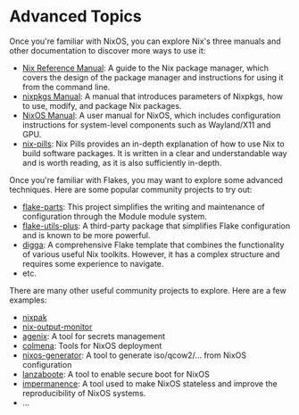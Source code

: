 # Advanced Topics

Once you're familiar with NixOS, you can explore Nix's three manuals and other documentation to discover more ways to use it:

- [Nix Reference Manual](https://nixos.org/manual/nix/stable/package-management/profiles.html): A guide to the Nix package manager, which covers the design of the package manager and instructions for using it from the command line.
- [nixpkgs Manual](https://nixos.org/manual/nixpkgs/unstable/): A manual that introduces parameters of Nixpkgs, how to use, modify, and package Nix packages.
- [NixOS Manual](https://nixos.org/manual/nixos/unstable/): A user manual for NixOS, which includes configuration instructions for system-level components such as Wayland/X11 and GPU.
- [nix-pills](https://nixos.org/guides/nix-pills): Nix Pills provides an in-depth explanation of how to use Nix to build software packages. It is written in a clear and understandable way and is worth reading, as it is also sufficiently in-depth.

Once you're familiar with Flakes, you may want to explore some advanced techniques. Here are some popular community projects to try out:

- [flake-parts](https://github.com/hercules-ci/flake-parts): This project simplifies the writing and maintenance of configuration through the Module module system.
- [flake-utils-plus](https://github.com/gytis-ivaskevicius/flake-utils-plus): A third-party package that simplifies Flake configuration and is known to be more powerful.
- [digga][digga]: A comprehensive Flake template that combines the functionality of various useful Nix toolkits. However, it has a complex structure and requires some experience to navigate.
- etc.

There are many other useful community projects to explore. Here are a few examples:

- [nixpak](https://github.com/nixpak/nixpak)
- [nix-output-monitor](https://github.com/maralorn/nix-output-monitor)
- [agenix](https://github.com/ryantm/agenix): A tool for secrets management
- [colmena](https://github.com/zhaofengli/colmena): Tools for NixOS deployment
- [nixos-generator](https://github.com/nix-community/nixos-generators): A tool to generate iso/qcow2/... from NixOS configuration
- [lanzaboote](https://github.com/nix-community/lanzaboote): A tool to enable secure boot for NixOS
- [impermanence](https://github.com/nix-community/impermanence): A tool used to make NixOS stateless and improve the reproducibility of NixOS systems.
- ...

[digga]: https://github.com/divnix/digga
